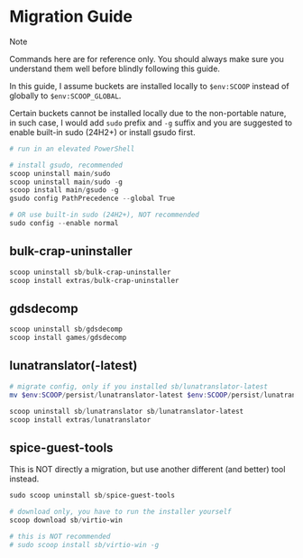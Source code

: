 # Migration Guide

> [!NOTE]
> Commands here are for reference only.
> You should always make sure you understand them well before blindly following this guide.

In this guide, I assume buckets are installed locally to `$env:SCOOP` instead of globally to `$env:SCOOP_GLOBAL`.

Certain buckets cannot be installed locally due to the non-portable nature,
in such case, I would add `sudo` prefix and `-g` suffix
and you are suggested to enable built-in sudo (24H2+) or install gsudo first.

```powershell
# run in an elevated PowerShell

# install gsudo, recommended
scoop uninstall main/sudo
scoop uninstall main/sudo -g
scoop install main/gsudo -g
gsudo config PathPrecedence --global True

# OR use built-in sudo (24H2+), NOT recommended
sudo config --enable normal
```

## bulk-crap-uninstaller

```powershell
scoop uninstall sb/bulk-crap-uninstaller
scoop install extras/bulk-crap-uninstaller
```

## gdsdecomp

```powershell
scoop uninstall sb/gdsdecomp
scoop install games/gdsdecomp
```

## lunatranslator(-latest)

```powershell
# migrate config, only if you installed sb/lunatranslator-latest
mv $env:SCOOP/persist/lunatranslator-latest $env:SCOOP/persist/lunatranslator

scoop uninstall sb/lunatranslator sb/lunatranslator-latest
scoop install extras/lunatranslator
```

## spice-guest-tools

This is NOT directly a migration, but use another different (and better) tool instead.

```powershell
sudo scoop uninstall sb/spice-guest-tools

# download only, you have to run the installer yourself
scoop download sb/virtio-win

# this is NOT recommended
# sudo scoop install sb/virtio-win -g
```
